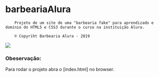 # barbeariaAlura
```
    Projeto de um site de uma "barbearia fake" para aprendizado e domínio do HTML5 e CSS3 durante o curso na instituição Alura.

    © Copyriht Barbearia Alura - 2019
```
![](video/streaming.gif)

### Obeservação:
Para rodar o projeto abra o [index.html] no browser.

